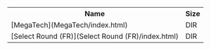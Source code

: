 <table>
<tr><th>Name</th><th>Size</th></tr>
<tr><td>
[MegaTech](MegaTech/index.html)
</td><td>DIR</td></tr>
<tr><td>
[Select Round (FR)](Select Round (FR)/index.html)
</td><td>DIR</td></tr>
</table>

